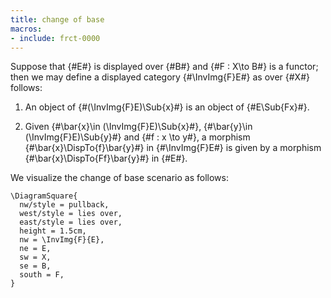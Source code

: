 ```yaml
---
title: change of base
macros:
- include: frct-0000
---
```


Suppose that {#E#} is displayed over {#B#} and {#F : X\to B#} is a
functor; then we may define a displayed category {#\InvImg{F}E#} as over {#X#} follows:

1. An object of {#(\InvImg{F}E)\Sub{x}#} is an object of {#E\Sub{Fx}#}.

2. Given {#\bar{x}\in (\InvImg{F}E)\Sub{x}#}, {#\bar{y}\in (\InvImg{F}E)\Sub{y}#} and {#f : x \to y#}, a morphism {#\bar{x}\DispTo{f}\bar{y}#} in {#\InvImg{F}E#} is given by a morphism {#\bar{x}\DispTo{Ff}\bar{y}#} in {#E#}.

We visualize the change of base scenario as follows:
```render-latex
\DiagramSquare{
  nw/style = pullback,
  west/style = lies over,
  east/style = lies over,
  height = 1.5cm,
  nw = \InvImg{F}{E},
  ne = E,
  sw = X,
  se = B,
  south = F,
}
```
